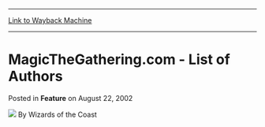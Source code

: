 
---
[Link to Wayback Machine](https://web.archive.org/web/20220520022920/https://magic.wizards.com/en/articles/archive/feature/magicthegatheringcom-list-authors-2002-08-22)

[_metadata_:wayback_url]:- "https://magic.wizards.com/en/articles/archive/feature/magicthegatheringcom-list-authors-2002-08-22"
[_metadata_:wayback_raw_url]:- "https://web.archive.org/web/20220520022920id_/https://magic.wizards.com/en/articles/archive/feature/magicthegatheringcom-list-authors-2002-08-22"
[_metadata_:wayback_capture_timestamp]:- "2022-05-20 02:29:20+00:00"
[_metadata_:generator]:- "Drupal 7 (http://drupal.org)"
[_metadata_:publish_date]:- "2002-08-22"
---


MagicTheGathering.com - List of Authors
=======================================



 Posted in **Feature**
 on August 22, 2002 






![](https://media.magic.wizards.com/styles/auth_small/public/images/person/wizards_author.jpg)
By Wizards of the Coast

















